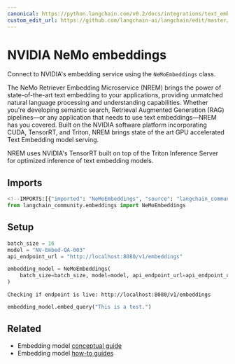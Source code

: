 ```yaml
---
canonical: https://python.langchain.com/v0.2/docs/integrations/text_embedding/nemo/
custom_edit_url: https://github.com/langchain-ai/langchain/edit/master/docs/docs/integrations/text_embedding/nemo.ipynb
---
```


# NVIDIA NeMo embeddings

Connect to NVIDIA's embedding service using the `NeMoEmbeddings` class.

The NeMo Retriever Embedding Microservice (NREM) brings the power of state-of-the-art text embedding to your applications, providing unmatched natural language processing and understanding capabilities. Whether you're developing semantic search, Retrieval Augmented Generation (RAG) pipelines—or any application that needs to use text embeddings—NREM has you covered. Built on the NVIDIA software platform incorporating CUDA, TensorRT, and Triton, NREM brings state of the art GPU accelerated Text Embedding model serving.

NREM uses NVIDIA's TensorRT built on top of the Triton Inference Server for optimized inference of text embedding models.

## Imports

```python
<!--IMPORTS:[{"imported": "NeMoEmbeddings", "source": "langchain_community.embeddings", "docs": "https://api.python.langchain.com/en/latest/embeddings/langchain_community.embeddings.nemo.NeMoEmbeddings.html", "title": "NVIDIA NeMo embeddings"}]-->
from langchain_community.embeddings import NeMoEmbeddings
```

## Setup

```python
batch_size = 16
model = "NV-Embed-QA-003"
api_endpoint_url = "http://localhost:8080/v1/embeddings"
```

```python
embedding_model = NeMoEmbeddings(
    batch_size=batch_size, model=model, api_endpoint_url=api_endpoint_url
)
```
```output
Checking if endpoint is live: http://localhost:8080/v1/embeddings
```

```python
embedding_model.embed_query("This is a test.")
```

## Related

- Embedding model [conceptual guide](/docs/concepts/#embedding-models)
- Embedding model [how-to guides](/docs/how_to/#embedding-models)
